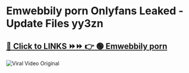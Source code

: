 
 # Emwebbily porn Onlyfans Leaked - Update Files yy3zn

## <h2><a href="https://clipsfans.com/Emwebbily_porn&ref=git">🔗 Click to LINKS ⏩⏩ 👉 🟢 Emwebbily porn </a></h2>

<a href="https://clipsfans.com/Emwebbily_porn&ref=git" rel="nofollow" data-target="animated-image.originalLink"><img src="https://i.ibb.co.com/xMMVF88/686577567.gif" alt="Viral Video Original" style="max-width: 100%; display: inline-block;" data-target="animated-image.originalImage"></a>

